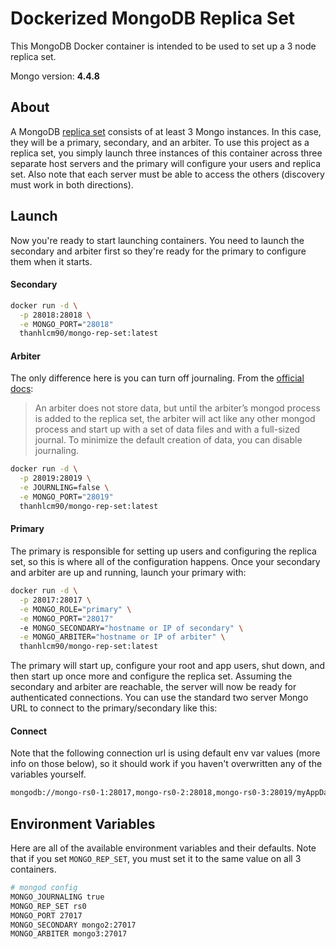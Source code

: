 # Dockerized MongoDB Replica Set

This MongoDB Docker container is intended to be used to set up a 3 node replica set.

Mongo version:  **4.4.8**

## About

A MongoDB [replica set](https://docs.mongodb.org/v3.4/replication/) consists of at least 3 Mongo instances. In this case, they will be a primary, secondary, and an arbiter. To use this project as a replica set, you simply launch three instances of this container across three separate host servers and the primary will configure your users and replica set.  Also note that each server must be able to access the others (discovery must work in both directions).

## Launch

Now you're ready to start launching containers.  You need to launch the secondary and arbiter first so they're ready for the primary to configure them when it starts.

#### Secondary

```sh
docker run -d \
  -p 28018:28018 \
  -e MONGO_PORT="28018"
  thanhlcm90/mongo-rep-set:latest
```

#### Arbiter

The only difference here is you can turn off journaling. From the [official docs](https://docs.mongodb.org/v3.4/tutorial/add-replica-set-arbiter/#considerations):
> An arbiter does not store data, but until the arbiter’s mongod process is added to the replica set, the arbiter will act like any other mongod process and start up with a set of data files and with a full-sized journal. To minimize the default creation of data, you can disable journaling.

```sh
docker run -d \
  -p 28019:28019 \
  -e JOURNLING=false \
  -e MONGO_PORT="28019"
  thanhlcm90/mongo-rep-set:latest
```

#### Primary

The primary is responsible for setting up users and configuring the replica set, so this is where all of the configuration happens. Once your secondary and arbiter are up and running, launch your primary with:

```sh
docker run -d \
  -p 28017:28017 \
  -e MONGO_ROLE="primary" \
  -e MONGO_PORT="28017"
  -e MONGO_SECONDARY="hostname or IP of secondary" \
  -e MONGO_ARBITER="hostname or IP of arbiter" \
  thanhlcm90/mongo-rep-set:latest
```

The primary will start up, configure your root and app users, shut down, and then start up once more and configure the replica set.  Assuming the secondary and arbiter are reachable, the server will now be ready for authenticated connections.  You can use the standard two server Mongo URL to connect to the primary/secondary like this:

#### Connect

Note that the following connection url is using default env var values (more info on those below), so it should work if you haven't overwritten any of the variables yourself.

```sh
mongodb://mongo-rs0-1:28017,mongo-rs0-2:28018,mongo-rs0-3:28019/myAppDatabase?replicaSet=rs0
```

## Environment Variables

Here are all of the available environment variables and their defaults.  Note that if you set `MONGO_REP_SET`, you must set it to the same value on all 3 containers.

```sh
# mongod config
MONGO_JOURNALING true
MONGO_REP_SET rs0
MONGO_PORT 27017
MONGO_SECONDARY mongo2:27017
MONGO_ARBITER mongo3:27017